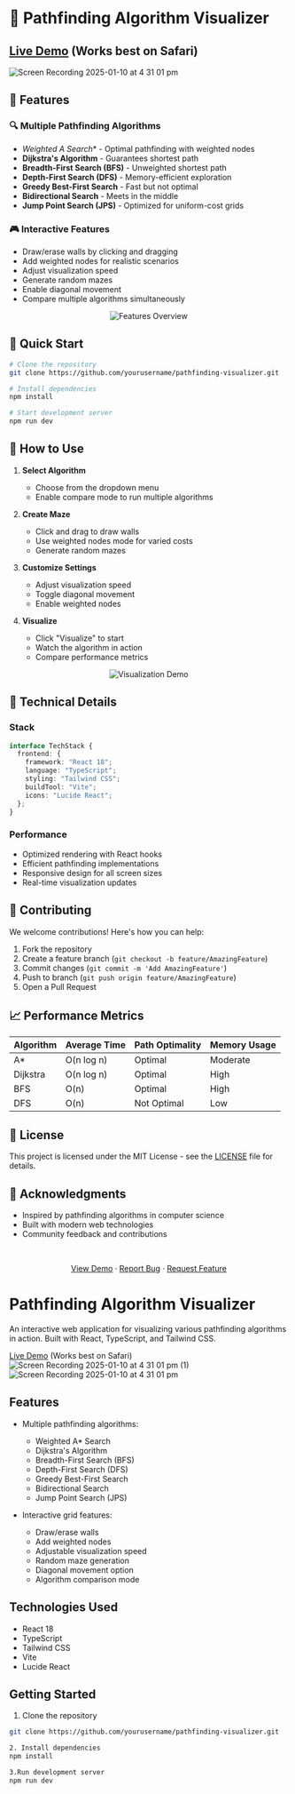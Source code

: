 # 🎯 Pathfinding Algorithm Visualizer

## [Live Demo](https://comforting-parfait-86ac56.netlify.app)   (Works best on Safari)

![Screen Recording 2025-01-10 at 4 31 01 pm](https://github.com/user-attachments/assets/ca934bb5-de01-4af3-a020-49df50aba884)

## 🌟 Features

### 🔍 Multiple Pathfinding Algorithms
- **Weighted A* Search** - Optimal pathfinding with weighted nodes
- **Dijkstra's Algorithm** - Guarantees shortest path
- **Breadth-First Search (BFS)** - Unweighted shortest path
- **Depth-First Search (DFS)** - Memory-efficient exploration
- **Greedy Best-First Search** - Fast but not optimal
- **Bidirectional Search** - Meets in the middle
- **Jump Point Search (JPS)** - Optimized for uniform-cost grids

### 🎮 Interactive Features
- Draw/erase walls by clicking and dragging
- Add weighted nodes for realistic scenarios
- Adjust visualization speed
- Generate random mazes
- Enable diagonal movement
- Compare multiple algorithms simultaneously

<div align="center">
  <img src="https://images.unsplash.com/photo-1614741118887-7a4ee193a5fa?auto=format&fit=crop&w=800&h=400" alt="Features Overview"/>
</div>

## 🚀 Quick Start

```bash
# Clone the repository
git clone https://github.com/yourusername/pathfinding-visualizer.git

# Install dependencies
npm install

# Start development server
npm run dev
```

## 📖 How to Use

1. **Select Algorithm**
   - Choose from the dropdown menu
   - Enable compare mode to run multiple algorithms

2. **Create Maze**
   - Click and drag to draw walls
   - Use weighted nodes mode for varied costs
   - Generate random mazes

3. **Customize Settings**
   - Adjust visualization speed
   - Toggle diagonal movement
   - Enable weighted nodes

4. **Visualize**
   - Click "Visualize" to start
   - Watch the algorithm in action
   - Compare performance metrics

<div align="center">
  <img src="https://images.unsplash.com/photo-1633412802994-5c058f151b66?auto=format&fit=crop&w=800&h=400" alt="Visualization Demo"/>
</div>

## 🔧 Technical Details

### Stack
```typescript
interface TechStack {
  frontend: {
    framework: "React 18";
    language: "TypeScript";
    styling: "Tailwind CSS";
    buildTool: "Vite";
    icons: "Lucide React";
  };
}
```

### Performance
- Optimized rendering with React hooks
- Efficient pathfinding implementations
- Responsive design for all screen sizes
- Real-time visualization updates

## 🤝 Contributing

We welcome contributions! Here's how you can help:

1. Fork the repository
2. Create a feature branch (`git checkout -b feature/AmazingFeature`)
3. Commit changes (`git commit -m 'Add AmazingFeature'`)
4. Push to branch (`git push origin feature/AmazingFeature`)
5. Open a Pull Request

## 📈 Performance Metrics

| Algorithm | Average Time | Path Optimality | Memory Usage |
|-----------|--------------|----------------|--------------|
| A*        | O(n log n)   | Optimal        | Moderate     |
| Dijkstra  | O(n log n)   | Optimal        | High         |
| BFS       | O(n)         | Optimal        | High         |
| DFS       | O(n)         | Not Optimal    | Low          |

## 📄 License

This project is licensed under the MIT License - see the [LICENSE](LICENSE) file for details.

## 🙏 Acknowledgments

- Inspired by pathfinding algorithms in computer science
- Built with modern web technologies
- Community feedback and contributions

<div align="center">
  <br />
  <p>
    <a href="https://comforting-parfait-86ac56.netlify.app">View Demo</a>
    ·
    <a href="https://github.com/yourusername/pathfinding-visualizer/issues">Report Bug</a>
    ·
    <a href="https://github.com/yourusername/pathfinding-visualizer/issues">Request Feature</a>
  </p>
</div>









# Pathfinding Algorithm Visualizer

An interactive web application for visualizing various pathfinding algorithms in action. Built with React, TypeScript, and Tailwind CSS.

[Live Demo](https://comforting-parfait-86ac56.netlify.app)   (Works best on Safari)
![Screen Recording 2025-01-10 at 4 31 01 pm (1)](https://github.com/user-attachments/assets/de8f857f-34bb-4ec1-b9d0-4654a1a26630)
![Screen Recording 2025-01-10 at 4 31 01 pm](https://github.com/user-attachments/assets/ca934bb5-de01-4af3-a020-49df50aba884)

## Features

- Multiple pathfinding algorithms:
  - Weighted A* Search
  - Dijkstra's Algorithm
  - Breadth-First Search (BFS)
  - Depth-First Search (DFS)
  - Greedy Best-First Search
  - Bidirectional Search
  - Jump Point Search (JPS)

- Interactive grid features:
  - Draw/erase walls
  - Add weighted nodes
  - Adjustable visualization speed
  - Random maze generation
  - Diagonal movement option
  - Algorithm comparison mode

## Technologies Used

- React 18
- TypeScript
- Tailwind CSS
- Vite
- Lucide React

## Getting Started

1. Clone the repository
```bash
git clone https://github.com/yourusername/pathfinding-visualizer.git

2. Install dependencies
npm install

3.Run development server
npm run dev
